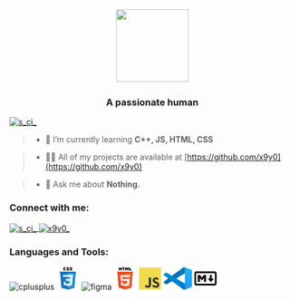 <center>
  <img src="./img/¥$.png" height="128px" width="128px" />
</center>

<h3 align="center">
  A passionate human
</h3>

<p align="left"> 
  <a href="https://twitter.com/s_ci_" target="blank">
    <img src="https://img.shields.io/twitter/follow/s_ci_?logo=twitter&style=for-the-badge" 
         alt="s_ci_" 
    />
  </a>
</p>

> - 🌱 I’m currently learning **C++, JS, HTML, CSS**

> - 👨‍💻 All of my projects are available at [https://github.com/x9y0](https://github.com/x9y0)

> - 💬 Ask me about **Nothing.**

### Connect with me:

  <p align="left">
    <a href="https://twitter.com/s_ci_" target="blank">
      <img 
        align="center" 
        src="https://raw.githubusercontent.com/x9y0/devicon/master/icons/twitter/logo.svg"
        alt="s_ci_" 
        height="35"
        width="45"
      />
    </a>

  <a href="https://instagram.com/x9y0_" target="blank">
    <img 
      align="center" 
      src="https://raw.githubusercontent.com/rahuldkjain/github-profile-readme-generator/master/src/images/icons/Social/instagram.svg" 
      alt="x9y0_" 
      height="30" 
      width="40" 
    />
  </a>
</p>

### Languages and Tools:

  <p align="left">
    <img
      src="https://raw.githubusercontent.com/x9y0/devicon/master/icons/cplusplus/cplusplus-original.svg"
      alt="cplusplus"
      width="40"
      height="40"
    />
    <img
      src="https://raw.githubusercontent.com/devicons/devicon/master/icons/css3/css3-original-wordmark.svg"
      alt="css"
      width="40"
      height="40"
    />
    <img
      src="https://www.vectorlogo.zone/logos/figma/figma-icon.svg"
      alt="figma"
      width="40"
      height="40"
    />
    <img
      src="https://raw.githubusercontent.com/devicons/devicon/master/icons/html5/html5-original-wordmark.svg"
      alt="html5"
      width="40"
      height="40"
    />
    <img
      src="https://raw.githubusercontent.com/devicons/devicon/master/icons/javascript/javascript-original.svg"
      alt="javascript"
      width="40"
      height="40"
    />
    <img
      src="https://raw.githubusercontent.com/devicons/devicon/master/icons/vscode/vscode-original.svg"
      alt="vscode"
      width="50"
      height="40"
    />
    <img
      src="https://raw.githubusercontent.com/devicons/devicon/master/icons/markdown/markdown-original.svg"
      alt="markdown"
      width="40"
      height="40"
    />
  </p>

